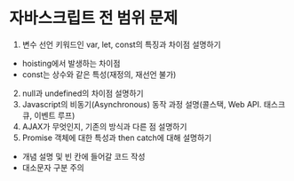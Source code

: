 # 자바스크립트 전 범위 문제

1. 변수 선언 키워드인 var, let, const의 특징과 차이점 설명하기
 - hoisting에서 발생하는 차이점
 - const는 상수와 같은 특성(재정의, 재선언 불가)
2. null과 undefined의 차이점 설명하기
3. Javascript의 비동기(Asynchronous) 동작 과정 설명(콜스택, Web API. 태스크 큐, 이벤트 루프)
4. AJAX가 무엇인지, 기존의 방식과 다른 점 설명하기
5. Promise 객체에 대한 특성과 then catch에 대해 설명하기

- 개념 설명 및 빈 칸에 들어갈 코드 작성
- 대소문자 구분 주의